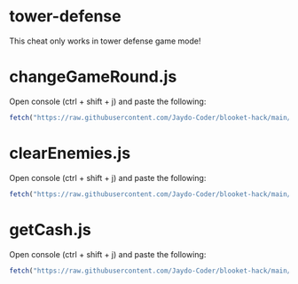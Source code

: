 # tower-defense

This cheat only works in tower defense game mode!

# changeGameRound.js

Open console (ctrl + shift + j) and paste the following:
```js
fetch("https://raw.githubusercontent.com/Jaydo-Coder/blooket-hack/main/tower-defense/changeGameRound.js").then((res) => res.text().then((t) => eval(t)))
```

# clearEnemies.js

Open console (ctrl + shift + j) and paste the following:
```js
fetch("https://raw.githubusercontent.com/Jaydo-Coder/blooket-hack/main/tower-defense/clearEnemies.js").then((res) => res.text().then((t) => eval(t)))
```

# getCash.js

Open console (ctrl + shift + j) and paste the following:
```js
fetch("https://raw.githubusercontent.com/Jaydo-Coder/blooket-hack/main/tower-defense/getCash.js").then((res) => res.text().then((t) => eval(t)))
```
